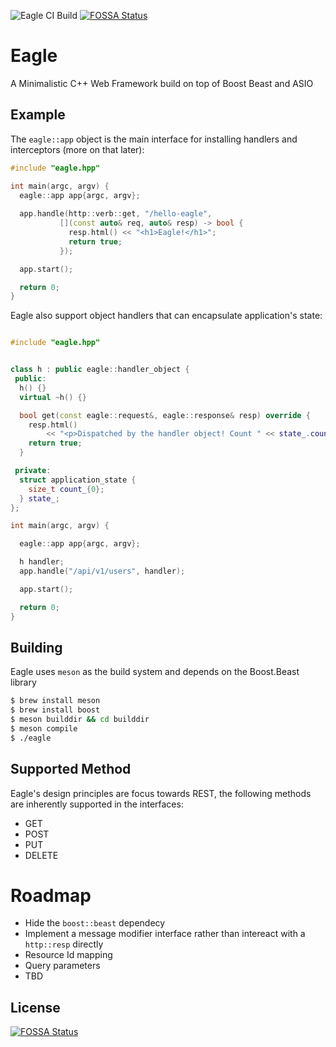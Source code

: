 ![Eagle CI Build](https://github.com/imdanielsp/eagle/workflows/Eagle%20CI%20Build/badge.svg)
[![FOSSA Status](https://app.fossa.com/api/projects/git%2Bgithub.com%2Fimdanielsp%2Feagle.svg?type=shield)](https://app.fossa.com/projects/git%2Bgithub.com%2Fimdanielsp%2Feagle?ref=badge_shield)

# Eagle
A Minimalistic C++ Web Framework build on top of Boost Beast and ASIO

## Example

The `eagle::app` object is the main interface for installing handlers and interceptors (more on that later):

```c++
#include "eagle.hpp"

int main(argc, argv) {
  eagle::app app{argc, argv};
  
  app.handle(http::verb::get, "/hello-eagle",
           [](const auto& req, auto& resp) -> bool {
             resp.html() << "<h1>Eagle!</h1>";
             return true;
           });

  app.start();

  return 0;
}
```

Eagle also support object handlers that can encapsulate application's state:

```c++

#include "eagle.hpp"


class h : public eagle::handler_object {
 public:
  h() {}
  virtual ~h() {}

  bool get(const eagle::request&, eagle::response& resp) override {
    resp.html()
        << "<p>Dispatched by the handler object! Count " << state_.count_++ << "</p>";
    return true;
  }

 private:
  struct application_state {
    size_t count_{0};
  } state_;
};

int main(argc, argv) {

  eagle::app app{argc, argv};

  h handler;
  app.handle("/api/v1/users", handler);

  app.start();

  return 0;
}
```

## Building
Eagle uses `meson` as the build system and depends on the Boost.Beast library

```bash
$ brew install meson
$ brew install boost
$ meson builddir && cd builddir
$ meson compile
$ ./eagle
```

## Supported Method
Eagle's design principles are focus towards REST, the following methods are inherently supported in the interfaces:
- GET
- POST
- PUT
- DELETE


# Roadmap
- Hide the `boost::beast` dependecy
- Implement a message modifier interface rather than intereact with a `http::resp` directly
- Resource Id mapping
- Query parameters
- TBD


## License
[![FOSSA Status](https://app.fossa.com/api/projects/git%2Bgithub.com%2Fimdanielsp%2Feagle.svg?type=large)](https://app.fossa.com/projects/git%2Bgithub.com%2Fimdanielsp%2Feagle?ref=badge_large)